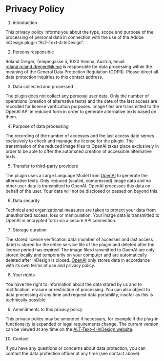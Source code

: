 # Privacy Policy

1. introduction

This privacy policy informs you about the type, scope and purpose of the processing of personal data in connection with the use of the Adobe InDesign plugin “ALT-Text-4-InDesign”.

2. Persons responsible

Roland Dreger, Tempelgasse 5, 1020 Vienna, Austria, email: roland.roland.dreger@ik.me is responsible for data processing within the meaning of the General Data Protection Regulation (GDPR). Please direct all data protection inquiries to this contact address.

3. Data collected and processed

The plugin does not collect any personal user data. Only the number of operations (creation of alternative texts) and the date of the last access are recorded for license verification purposes. Image files are transmitted to the OpenAI API in reduced form in order to generate alternative texts based on them.

4. Purpose of data processing

The recording of the number of accesses and the last access date serves exclusively to check and manage the license for the plugin. The transmission of the reduced image files to OpenAI takes place exclusively in order to be able to offer the automated creation of accessible alternative texts.

5. Transfer to third-party providers

The plugin uses a Large Language Model from [OpenAI](https://openai.com/) to generate the alternative texts. Only reduced (scaled, compressed) image data and no other user data is transmitted to OpenAI. OpenAI processes this data on behalf of the user. Your data will not be disclosed or passed on beyond this.

6. Data security

Technical and organizational measures are taken to protect your data from unauthorized access, loss or manipulation. Your image data is transmitted to OpenAI in encrypted form via a secure API connection.

7. Storage duration

The stored license verification data (number of accesses and last access date) is stored for the entire service life of the plugin and deleted after the license period has expired. The image files transmitted to OpenAI are only stored locally and temporarily on your computer and are automatically deleted after InDesign is closed. [OpenAI](https://openai.com/) only stores data in accordance with its own terms of use and privacy policy.

8. Your rights

You have the right to information about the data stored by us and to rectification, erasure or restriction of processing. You can also object to data processing at any time and request data portability, insofar as this is technically possible.

9. Amendments to this privacy policy

This privacy policy may be amended if necessary, for example if the plug-in functionality is expanded or legal requirements change. The current version can be viewed at any time on the [ALT-Text-4-InDesign website](https://github.com/RolandDreger/alt-text-4-indesign).

10. Contact

If you have any questions or concerns about data protection, you can contact the data protection officer at any time (see contact above).